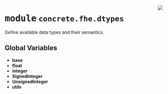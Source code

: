 <!-- markdownlint-disable -->

<a href="../../frontends/concrete-python/concrete/fhe/dtypes/__init__.py#L0"><img align="right" style="float:right;" src="https://img.shields.io/badge/-source-cccccc?style=flat-square"></a>

# <kbd>module</kbd> `concrete.fhe.dtypes`
Define available data types and their semantics. 

**Global Variables**
---------------
- **base**
- **float**
- **integer**
- **SignedInteger**
- **UnsignedInteger**
- **utils**


